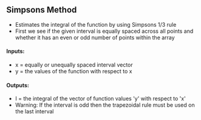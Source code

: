 ## Simpsons Method
* Estimates the integral of the function by using Simpsons 1/3 rule
* First we see if the given interval is equally spaced across all points and whether it has an even or odd number of points within the array
#### Inputs: 
* x = equally or unequally spaced interval vector
* y = the values of the function with respect to x
#### Outputs:
* I = the integral of the vector of function values 'y' with respect to 'x'
* Warning: If the interval is odd then the trapezoidal rule must be used on the last interval 
